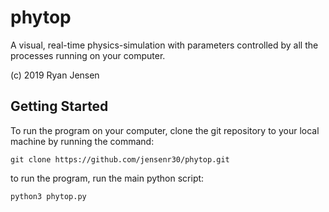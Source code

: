 # phytop

A visual, real-time physics-simulation with parameters controlled by all the processes running on your computer.

(c) 2019 Ryan Jensen

## Getting Started

To run the program on your computer, clone the git repository to your local machine by running the command:

`git clone https://github.com/jensenr30/phytop.git`

to run the program, run the main python script:

`python3 phytop.py`



